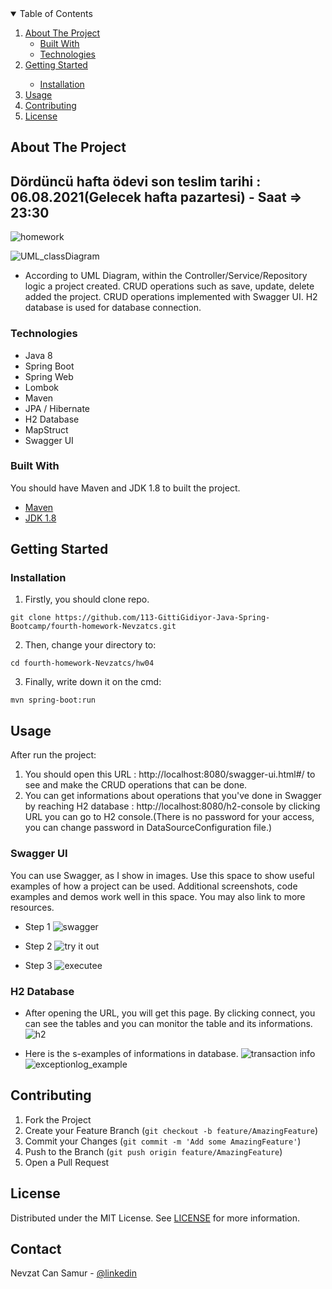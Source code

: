 
<!-- TABLE OF CONTENTS -->
<details open="open">
  <summary>Table of Contents</summary>
  <ol>
    <li>
      <a href="#about-the-project">About The Project</a>
      <ul>
        <li><a href="#built-with">Built With</a></li>
        <li><a href="#technologies">Technologies</a></li>
      </ul>
    </li>
    <li>
      <a href="#getting-started">Getting Started</a>
      <ul>
        <ul></ul>
        <li><a href="#installation">Installation</a></li>
</ul>
      </ul>
    </li>
    <li><a href="#usage">Usage</a></li>
    <li><a href="#contributing">Contributing</a></li>
    <li><a href="#license">License</a></li>
  </ol>
</details>



<!-- ABOUT THE PROJECT -->
## About The Project
## Dördüncü hafta ödevi son teslim tarihi : 06.08.2021(Gelecek hafta pazartesi) - Saat =>  23:30

![homework](https://user-images.githubusercontent.com/45206582/131386439-6727321a-5a50-4c20-9413-ea4013013434.PNG)

![UML_classDiagram](https://user-images.githubusercontent.com/80898514/133933700-fe0c7d5a-9b3a-435a-b914-cb49d73a33f8.jpg)

* According to UML Diagram, within the Controller/Service/Repository logic a project created. CRUD operations such as save, update, delete added the project. CRUD operations implemented with Swagger UI. H2 database is used for database connection.


### Technologies
- Java 8
- Spring Boot
- Spring Web
- Lombok
- Maven
- JPA / Hibernate
- H2 Database
- MapStruct
- Swagger UI



### Built With

You should have Maven and JDK 1.8 to  built the project.
* [Maven](https://maven.apache.org/download.cgi)
* [JDK 1.8](https://www.oracle.com/java/technologies/downloads/#java8)




<!-- GETTING STARTED -->
## Getting Started



### Installation

1. Firstly, you should clone repo.

` git clone https://github.com/113-GittiGidiyor-Java-Spring-Bootcamp/fourth-homework-Nevzatcs.git `

2. Then, change your directory to:

` cd fourth-homework-Nevzatcs/hw04 `

3. Finally, write down it on the cmd:

` mvn spring-boot:run `



<!-- USAGE EXAMPLES -->
## Usage
After run the project:
1. You should  open this URL : http://localhost:8080/swagger-ui.html#/ to see and make the CRUD operations that can be done.
2. You can get informations about operations that you've done in Swagger by reaching H2 database :  http://localhost:8080/h2-console by clicking URL you can go to H2 console.(There is no password for your access, you can change password in DataSourceConfiguration file.)

### Swagger UI
You can use Swagger, as I show in images.
Use this space to show useful examples of how a project can be used. Additional screenshots, code examples and demos work well in this space. You may also link to more resources.
* Step 1
  ![swagger](https://user-images.githubusercontent.com/80898514/133933611-6d755adf-0ba3-460a-82ed-6c5cdd60e88c.jpg)

* Step 2
  ![try it out](https://user-images.githubusercontent.com/80898514/133933617-4fd88ba3-8fda-4d1a-80fb-d7f56e4dbd94.jpg)

* Step 3
  ![executee](https://user-images.githubusercontent.com/80898514/133933623-45926c7d-04f1-4197-9137-a4b7d6441314.jpg)


### H2 Database
* After opening the URL, you will get this page. By clicking connect, you can see the tables and you can monitor the table and its informations.
  ![h2](https://user-images.githubusercontent.com/80898514/133933629-c25dd79d-eed5-4fe0-85f4-375b9d900bef.jpg)

* Here is the s-examples of informations in database.
  ![transaction info](https://user-images.githubusercontent.com/80898514/133933633-d1cbb69f-8c29-4a3b-925b-c1cea709454d.jpg)
  ![exceptionlog_example](https://user-images.githubusercontent.com/80898514/133933641-dbcc6199-6c9f-4cbb-b5f0-fbf9ec798bb6.jpg)







<!-- CONTRIBUTING -->
## Contributing

1. Fork the Project
2. Create your Feature Branch (`git checkout -b feature/AmazingFeature`)
3. Commit your Changes (`git commit -m 'Add some AmazingFeature'`)
4. Push to the Branch (`git push origin feature/AmazingFeature`)
5. Open a Pull Request



<!-- LICENSE -->
## License

Distributed under the MIT License. See [LICENSE](https://github.com/113-GittiGidiyor-Java-Spring-Bootcamp/fourth-homework-Nevzatcs/blob/main/LICENSE) for more information.



<!-- CONTACT -->
## Contact

Nevzat Can Samur - [@linkedin](https://www.linkedin.com/in/nevzatcansamur/) 